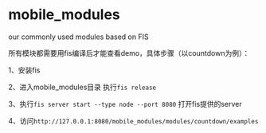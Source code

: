 # mobile_modules
our commonly used modules based on FIS

所有模块都需要用fis编译后才能查看demo，具体步骤（以countdown为例）：

1、安装fis

2、进入mobile_modules目录 执行``fis release``

3、执行``fis server start --type node --port 8080`` 打开fis提供的server

4、访问``http://127.0.0.1:8080/mobile_modules/modules/countdown/examples``